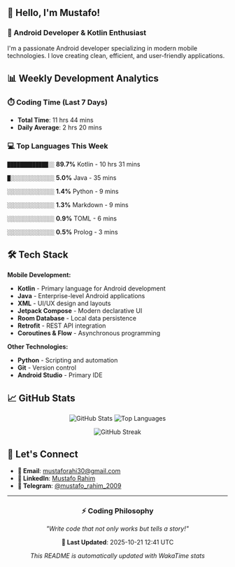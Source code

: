 ## 👋 Hello, I'm Mustafo!

### 🚀 Android Developer & Kotlin Enthusiast

I'm a passionate Android developer specializing in modern mobile technologies. I love creating clean, efficient, and user-friendly applications.

## 📊 Weekly Development Analytics

### ⏱️ Coding Time (Last 7 Days)
- **Total Time**: 11 hrs 44 mins
- **Daily Average**: 2 hrs 20 mins

### 💻 Top Languages This Week


`█████████████░░` **89.7%** Kotlin - 10 hrs 31 mins

`█░░░░░░░░░░░░░░` **5.0%** Java - 35 mins

`░░░░░░░░░░░░░░░` **1.4%** Python - 9 mins

`░░░░░░░░░░░░░░░` **1.3%** Markdown - 9 mins

`░░░░░░░░░░░░░░░` **0.9%** TOML - 6 mins

`░░░░░░░░░░░░░░░` **0.5%** Prolog - 3 mins


## 🛠️ Tech Stack

**Mobile Development:**
- **Kotlin** - Primary language for Android development
- **Java** - Enterprise-level Android applications  
- **XML** - UI/UX design and layouts
- **Jetpack Compose** - Modern declarative UI
- **Room Database** - Local data persistence
- **Retrofit** - REST API integration
- **Coroutines & Flow** - Asynchronous programming

**Other Technologies:**
- **Python** - Scripting and automation
- **Git** - Version control
- **Android Studio** - Primary IDE

## 📈 GitHub Stats

<div align="center">

![GitHub Stats](https://github-readme-stats.vercel.app/api?username=Developer-Mustafo&show_icons=true&theme=radical&hide_border=true)
![Top Languages](https://github-readme-stats.vercel.app/api/top-langs/?username=Developer-Mustafo&layout=compact&theme=radical&hide_border=true)

![GitHub Streak](https://github-readme-streak-stats.herokuapp.com/?user=Developer-Mustafo&theme=radical&hide_border=true)

</div>

## 🤝 Let's Connect

- **📧 Email**: mustaforahi30@gmail.com
- **💼 LinkedIn**: [Mustafo Rahim](https://www.linkedin.com/in/mustafo-rahim-4a0384324)
- **📱 Telegram**: [@mustafo_rahim_2009](https://t.me/mustafo_rahim_2009)

---

<div align="center">

### ⚡ Coding Philosophy
*"Write code that not only works but tells a story!"*

**📅 Last Updated**: 2025-10-21 12:41 UTC

*This README is automatically updated with WakaTime stats*

</div>
